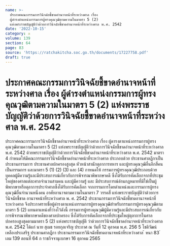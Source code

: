 ```yaml
---
name: >-
  ประกาศคณะกรรมการวินิจฉัยชี้ขาดอำนาจหน้าที่ระหว่างศาล เรื่อง
  ผู้ดำรงตำแหน่งกรรมการผู้ทรงคุณวุฒิตามความในมาตรา 5 (2)
  แห่งพระราชบัญญัติว่าด้วยการวินิจฉัยชี้ขาดอำนาจหน้าที่ระหว่างศาล พ.ศ. 2542
date: '2022-10-15'
category: ก
volume: 139
section: 64
page: 83
source: 'https://ratchakitcha.soc.go.th/documents/17227758.pdf'
draft: true
---
```


# ประกาศคณะกรรมการวินิจฉัยชี้ขาดอำนาจหน้าที่ระหว่างศาล เรื่อง ผู้ดำรงตำแหน่งกรรมการผู้ทรงคุณวุฒิตามความในมาตรา 5 (2) แห่งพระราชบัญญัติว่าด้วยการวินิจฉัยชี้ขาดอำนาจหน้าที่ระหว่างศาล พ.ศ. 2542

ประกาศคณะกรรมการวินิจฉัยชี้ขาดอำนาจหน้าที่ระหว่างศาล เรื่อง ผู้ดารงตาแหน่งกรรมการผู้ทรงคุณวุฒิตามความในมาตรา 5 (2) แห่งพระราชบัญญัติว่าด้วยการวินิจฉัยชี้ขาดอำนาจหน้าที่ระหว่างศาล พ.ศ. 2542 ด้วยพระราชบัญญัติว่าด้วยการวินิจฉัยชี้ขาดอำนาจหน้าที่ระหว่างศาล พ.ศ. 2542 มาตรา 4 กำหนดให้มีคณะกรรมการวินิจฉัยชี้ขาดอำนาจหน้าที่ระหว่างศาล ประกอบด้วย ประธานศาลฎีกาเป็นประธานกรรมการ ประธานศาลปกครองสูงสุด หัวหน้าสานักตุลาการทหาร และผู้ทรงคุณวุฒิอื่นอีกสี่คน เป็นกรรมการ และมาตรา 5 (1) (2) (3) และ (4) กาหนดให้ กรรมการผู้ทรงคุณวุฒิประกอบด้วยบุคคลผู้มีความรู้และมีประสบการณ์เกี่ยวกับการพิจารณาพิพากษาคดี ซึ่งได้รับการคัดเลือกจากที่ประชุมใหญ่ของศาลแต่ละศาลจำนวนสามคน และผู้มีความรู้ และ มีประสบการณ์ด้านกฎหมายที่มิใช่เป็นผู้พิพากษาหรือตุลาการประจำศาลซึ่งได้รับการคัดเลือก จากกรรมการโดยตำแหน่งและกรรมการผู้ทรงคุณวุฒิอื่นจำนวนหนึ่งคน อาศัยอานาจตามความในมาตรา 7 วรรคสี่ แห่งพระราชบัญญัติว่าด้วยการวินิจฉัยชี้ขาด อานาจหน้าที่ระหว่างศาล พ. ศ. 2542 ประธานกรรมการวินิจฉัยชี้ขาดอานาจหน้าที่ระหว่างศาล จึงประกาศรายชื่อผู้ดำรงตาแหน่งกรรมการผู้ทรงคุณวุฒิสำหรับกรรมการผู้ทรงคุณวุฒิตามมาตรา 5 (2) แทนตาแหน่งที่ว่างไว้ดังนี้ กรรมการผู้ทรงคุณวุฒิผู้มีความรู้และมีประสบการณ์เกี่ยวกับการพิจารณาพิพากษาคดีของศาลปกครอง ซึ่งได้รับการคัดเลือกจากที่ประชุมใหญ่ตุลาการในศาลปกครองสูงสุดตามมาตรา 5 (2) แห่งพระราชบัญญัติ ว่าด้วยการวินิจฉัยชี้ขาดอำนาจหน้าที่ระหว่างศาล พ.ศ. 2542 ได้แก่ นาย สุเมธ รอยกุลเจริญ ประกาศ ณ วันที่ 12 ตุลาคม พ.ศ. 256 5 โชติวัฒน์ เหลืองประเสริฐ ประธานศาลฎีกา ประธานกรรมการวินิจฉัยชี้ขาดอานาจหน้าที่ระหว่างศาล ้ หนา 83 ่ เลม 139 ตอนที่ 64 ก ราชกิจจานุเบกษา 16 ตุลาคม 2565
